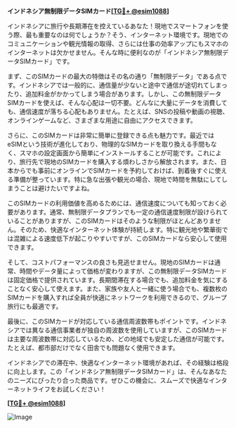 **インドネシア無制限データSIMカード[[TG💪+ @esim1088](https://t.me/s/esim1088)]**

インドネシアに旅行や長期滞在を控えているあなた！現地でスマートフォンを使う際、最も重要なのは何でしょうか？そう、インターネット環境です。現地でのコミュニケーションや観光情報の取得、さらには仕事の効率アップにもスマホのインターネットは欠かせません。そんな時に便利なのが「インドネシア無制限データSIMカード」です。

まず、このSIMカードの最大の特徴はその名の通り「無制限データ」である点です。インドネシアでは一般的に、通信量が少ないと途中で通信が途切れてしまったり、追加料金がかかってしまう場合があります。しかし、この無制限データSIMカードを使えば、そんな心配は一切不要。どんなに大量にデータを消費しても、通信速度が落ちる心配もありません。たとえば、SNSの投稿や動画の視聴、オンラインゲームなど、さまざまな用途に自由にアクセスできます。

さらに、このSIMカードは非常に簡単に登録できる点も魅力です。最近ではeSIMという技術が進化しており、物理的なSIMカードを取り換える手間もなく、スマホの設定画面から簡単にインストールすることが可能です。これにより、旅行先で現地のSIMカードを購入する煩わしさから解放されます。また、日本からでも事前にオンラインでSIMカードを予約しておけば、到着後すぐに使える準備が整っています。特に急な出張や観光の場合、現地で時間を無駄にしてしまうことは避けたいですよね。

このSIMカードの利用価値を高めるためには、通信速度についても知っておく必要があります。通常、無制限データプランでも一定の通信速度制限が設けられていることがありますが、このSIMカードはそのような制限がほとんどありません。そのため、快適なインターネット体験が持続します。特に観光地や繁華街では混雑による速度低下が起こりやすいですが、このSIMカードなら安心して使用できます。

そして、コストパフォーマンスの良さも見逃せません。現地のSIMカードは通常、時間やデータ量によって価格が変わりますが、この無制限データSIMカードは固定価格で提供されています。長期間滞在する場合でも、追加料金を気にすることなく安心して使えます。また、家族や友人と一緒に使う場合でも、複数枚のSIMカードを購入すれば全員が快適にネットワークを利用できるので、グループ旅行にも最適です。

最後に、このSIMカードが対応している通信周波数帯もポイントです。インドネシアでは異なる通信事業者が独自の周波数を使用していますが、このSIMカードは主要な周波数帯に対応しているため、どの地域でも安定した通信が可能です。たとえば、都市部だけでなく田舎でも問題なく使用できます。

インドネシアでの滞在中、快適なインターネット環境があれば、その経験は格段に向上します。この「インドネシア無制限データSIMカード」は、そんなあなたのニーズにぴったり合った商品です。ぜひこの機会に、スムーズで快適なインターネットライフをお試しください！

**[[TG💪+ @esim1088](https://t.me/s/esim1088)]**

![Image](https://i.postimg.cc/Y0z9fWf4/image.png)